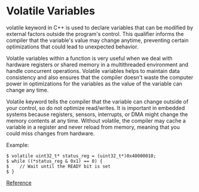 # Volatile Variables
volatile keyword in C++ is used to declare variables that can be modified by external factors outside the program's control.
 This qualifier informs the compiler that the variable's value may change anytime, preventing certain optimizations that could lead to unexpected behavior. 

 Volatile variables within a function is very useful when we deal with hardware registers or shared memory in a multithreaded environment and handle concurrent operations. 
 Volatile variables helps to maintain data consistency and also ensures that the compiler doesn't waste the computer power in optimizations for the variables as the value of the variable can change any time.

Volatile keyword tells the compiler that the variable can change outside of your control, so do not optimize read/writes.
It is important in embedded systems because registers, sensors, interrupts, or DMA might change the memory contents at any time.
Without volatile, the compiler may cache a variable in a register and never reload from memory, meaning that you could miss changes from hardware.

Example:
```
$ volatile uint32_t* status_reg = (uint32_t*)0x40000010;
$ while ((*status_reg & 0x1) == 0) {
$    // Wait until the READY bit is set
$ }
```


 [Reference](https://www.geeksforgeeks.org/volatile-qualifier-in-cpp/)

